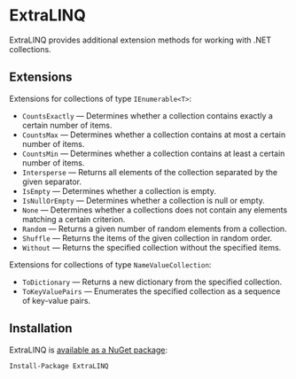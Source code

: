 # ExtraLINQ

ExtraLINQ provides additional extension methods for working with .NET collections.


## Extensions

Extensions for collections of type `IEnumerable<T>`:

- `CountsExactly` — Determines whether a collection contains exactly a certain number of items.
- `CountsMax` — Determines whether a collection contains at most a certain number of items.
- `CountsMin` — Determines whether a collection contains at least a certain number of items.
- `Intersperse` — Returns all elements of the collection separated by the given separator.
- `IsEmpty` — Determines whether a collection is empty.
- `IsNullOrEmpty` — Determines whether a collection is null or empty.
- `None` — Determines whether a collections does not contain any elements matching a certain criterion.
- `Random` — Returns a given number of random elements from a collection.
- `Shuffle` — Returns the items of the given collection in random order.
- `Without` — Returns the specified collection without the specified items.

Extensions for collections of type `NameValueCollection`:

- `ToDictionary` — Returns a new dictionary from the specified collection.
- `ToKeyValuePairs` — Enumerates the specified collection as a sequence of key-value pairs.


## Installation

ExtraLINQ is [available as a NuGet package](http://www.nuget.org/packages/ExtraLINQ):

    Install-Package ExtraLINQ
